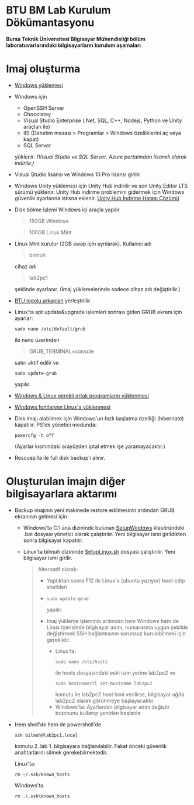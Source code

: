 
# BTU BM Lab Kurulum Dökümantasyonu
**Bursa Teknik Üniversitesi Bilgisayar Mühendisliği bölüm laboratuvarlarındaki bilgisayarların kurulum aşamaları**

# Imaj oluşturma

- [Windows yüklemesi](WindowsYuklemesi.md)

- Windows için

	- OpenSSH Server
	- Chocolatey
	- Visual Studio Enterprise (.Net, SQL, C++, Nodejs, Python ve Unity araçları ile)
	- IIS (Denetim masası \> Programlar \> Windows özelliklerini aç veya kapat)
	- SQL Server
	
	yüklenir. *(Visual Studio ve SQL Server, Azure portalından lisanslı olarak indirilir.)*

- Visual Studio lisansı ve Windows 10 Pro lisansı girilir.

- Windows Unity yüklemesi için Unity Hub indirilir ve son Unity Editor LTS sürümü yüklenir. Unity Hub indirme problemini gidermek için Windows güvenlik ayarlarına istisna eklenir. [Unity Hub İndirme Hatası Çözümü](UnityHubFix.md)

- Disk bölme işlemi Windows içi araçla yapılır

	 > 150GB Windows

	 > 100GB Linux Mint

- Linux Mint kurulur (2GB swap için ayrılarak).
	Kullanıcı adı

	> bilmuh

	cihaz adı

	> lab2pc1

	şeklinde ayarlanır. (İmaj yüklemelerinde sadece cihaz adı değiştirilir.)

- [BTU logolu arkaplan](btu.png) yerleştirilir.

- Linux'ta apt update&upgrade işlemleri sonrası giden GRUB ekranı için ayarlar:

	```
	sudo nano /etc/default/grub
	```

	ile nano üzerinden

	> GRUB_TERMINAL=console

	satırı aktif edilir ve

	```
	sudo update-grub
	```

	yapılır.

- [Windows & Linux gerekli ortak programların yüklenmesi](OrtakProgramlar.md)

- [Windows fontlarının Linux'a yüklenmesi](Fontlar.md)

- Disk imajı alabilmek için Windows'un hızlı başlatma özelliği (hibernate) kapatılır. PS'de yönetici modunda:

	 ```
	 powercfg -h off
	 ```

 	(Ayarlar kısmındaki arayüzden iptal etmek işe yaramayacaktır.)

- Rescuezilla ile full disk backup'ı alınır.







# Oluşturulan imajın diğer bilgisayarlara aktarımı

- Backup imajının yeni makinede restore edilmesinin ardından GRUB ekranının gelmesi için
   
	 - Windows'ta C:\ ana dizininde bulunan [SetupWindows](SetupWindows) klasöründeki .bat dosyası yönetici olarak çalıştırılır. Yeni bilgisayar ismi girildikten sonra bilgisayar kapatılır.
	 - Linux'ta bilmuh dizininde [SetupLinux.sh](SetupLinux.sh) dosyası çalıştırılır. Yeni bilgisayar ismi girilir.
	 
	 
	 	> Alternatif olarak:
	 	> - Yaptıktan sonra F12 ile Linux'a (ubuntu yazıyor) boot edip shellden
	 	> - 
		>	```
		>	sudo update-grub
		>	```
		>	yapılır.
		>	
		> - Imaj yükleme işleminin ardından hem Windows hem de Linux içerisinde
		> bilgisayar adını, numarasına uygun şekilde değiştirmek SSH
		> bağlantısının sorunsuz kurulabilmesi için gereklidir.
		>	- Linux'ta:
		>		```
		>		sudo nano /etc/hosts
		>		```
		>		ile hosts dosyasındaki eski isim yerine lab2pc2 ve
		>		```
		>		sudo hostnamectl set-hostname lab2pc2
		>		```
		>		komutu ile lab2pc2 host ismi verilirse, bilgisayar ağda lab2pc2 olarak görünmeye başlayacaktır.
		>	- Windows'ta:
		>		Ayarlardan bilgisayar adını değiştir butonunu kullanıp yeniden başlatılır.

- Hem shell'de hem de powershell'de
	```
	ssh bilmuh@lab2pc1.local
	```
	komutu 2. lab 1. bilgisayara bağlanılabilir. Fakat önceki güvenlik anahtarlarını silmek gerekebilmektedir.
  
	Linux'ta:

	```
	rm ~/.ssh/known_hosts
	```

	Windows'ta

	```
	rm .\.ssh\known_hosts
	```

   


